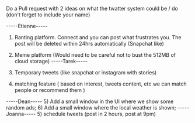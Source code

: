 Do a Pull request with 2 ideas on what the twatter system could be / do (don't forget to include your name)

-----Etienne-----
1) Ranting platform. Connect and you can post what frustrates you. The post will be deleted within 24hrs automatically (Snapchat like)
2) Meme platform (Would need to be careful not to bust the 512MB of cloud storage)
-----Tarek-----
3) Temporary tweets (like snapchat or instagram with stories)

4) matching feature ( based on interest, tweets content, etc we can match people or recommend them )

-----Dean-----
5) Add a small window in the UI where we show some random ads;
6) Add a small window where the local weather is shown;
-----Joanna-----
5) schedule tweets (post in 2 hours, post at 9pm)
